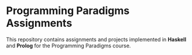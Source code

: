 # Programming Paradigms Assignments

This repository contains assignments and projects implemented in **Haskell** and **Prolog** for the Programming Paradigms course.
